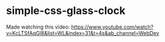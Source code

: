 # simple-css-glass-clock

Made watching this video: https://www.youtube.com/watch?v=KcLTSfAqGl8&list=WL&index=31&t=4s&ab_channel=WebDev
